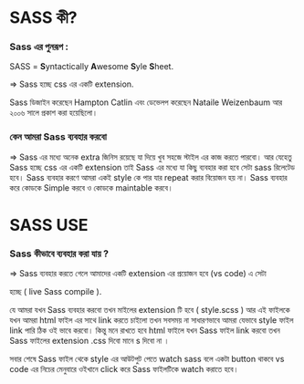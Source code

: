 # SASS কী?

### Sass এর পুনরূপ :

SASS = <b>S</b>yntactically <b>A</b>wesome <b>S</b>yle <b>S</b>heet.

=> Sass হচ্ছে css এর একটি extension.

Sass ডিজাইন করেছেন Hampton Catlin এবং ডেভেলপ করেছেন Nataile Weizenbaum আর ২০০৬ সালে প্রকাশ করা হয়েছিলো।

### কেন আমরা Sass ব্যবহার করবো

=> Sass এর মধ্যে অনেক extra জিনিস রয়েছে যা দিয়ে খুব সহজে স্টাইল এর কাজ করতে পারবো। আর যেহেতু Sass হচ্ছে css এর একটি extension তাই Sass এর মধ্যে যা কিছু ব্যবহার করা হবে সেটা sass রিলেটেড হবে। Sass ব্যবহার করণে আমরা একই style কে পার যার repeat করার বিয়োজন হয় না। Sass ব্যবহার করে কোডকে Simple করবে ও কোডকে maintable করবে।

# SASS USE

### Sass কীভাবে ব্যবহার করা যায় ?

=> Sass ব্যবহার করতে গেলে আমাদের একটি extension এর প্রয়োজন হবে (vs code) এ সেটা

হচ্ছে ( live Sass compile ).

যে আমরা যখন Sass ব্যবহার করবো তখন মাইলের extension টি হবে ( style.scss ) আর এই ফাইলকে যখন আমরা html ফাইল এর সাথে link করতে চাইলো তখন সবসময় না সাধারণভাবে আমরা যেভাবে style ফাইল link পারি ঠিক ওই ভাবে করবো। কিন্তু মনে রাখতে হবে html ফাইলে যখন Sass ফাইল link করবো তখন Sass ফাইলের extension .css দিবো মানে s দিবো না ।

সবার শেষে Sass ফাইল থেকে style এর আউটপুট পেতে watch sass বলে একটা button থাকবে vs code এর নিচের মেনুবারে ওইখানে click করে Sass ফাইলটিকে watch করাতে হবে।
